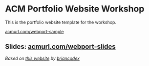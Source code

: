 # ACM Portfolio Website Workshop

This is the portfolio website template for the workshop.

[acmurl.com/webport-sample](https://brandonho667.github.io/acm-portfolio-website/)

## Slides: [acmurl.com/webport-slides](https://acmurl.com/webport-slides)



*Based on [this website](https://github.com/briancodex/html-css-website-v1) by [briancodex](https://github.com/briancodex)*


